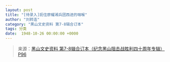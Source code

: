 ```yaml
---
layout: post
title: "[待录入]扼住廖耀湘兵团西进的咽喉"
author: "刘转连"
category: "黑山文史资料 第7-8辑合订本"
tags: 分类
date:  1948-10-26 00:00:00 +0000
---
```

> 来源：[黑山文史资料 第7-8辑合订本（纪念黑山阻击战胜利四十周年专辑） P96](https://www.modernhistory.org.cn/#/Detailedreading?fileCode=0001_ts_31010426&treeId=182008021&uniqTag&dirCode=35fa01ed0c9a44de957adb855162cfb9&bzId&qkTitle&imageUrl=https%3A%2F%2Fiiif.modernhistory.org.cn%2Fiiif%2F2%2F0001_ts_31010426%252F0001_ts_31010426_00104.jpg&contUrl=https%3A%2F%2Fkrwxk-prod.oss-cn-beijing.aliyuncs.com%2F0001_ts_31010426%2F0001_ts_31010426.json)